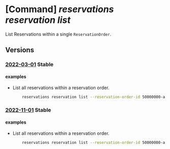 # [Command] _reservations reservation list_

List Reservations within a single `ReservationOrder`.

## Versions

### [2022-03-01](/Resources/mgmt-plane/L3Byb3ZpZGVycy9taWNyb3NvZnQuY2FwYWNpdHkvcmVzZXJ2YXRpb25vcmRlcnMve30vcmVzZXJ2YXRpb25z/2022-03-01.xml) **Stable**

<!-- mgmt-plane /providers/microsoft.capacity/reservationorders/{}/reservations 2022-03-01 -->

#### examples

- List all reservations within a reservation order.
    ```bash
        reservations reservation list --reservation-order-id 50000000-aaaa-bbbb-cccc-100000000002
    ```

### [2022-11-01](/Resources/mgmt-plane/L3Byb3ZpZGVycy9taWNyb3NvZnQuY2FwYWNpdHkvcmVzZXJ2YXRpb25vcmRlcnMve30vcmVzZXJ2YXRpb25z/2022-11-01.xml) **Stable**

<!-- mgmt-plane /providers/microsoft.capacity/reservationorders/{}/reservations 2022-11-01 -->

#### examples

- List all reservations within a reservation order.
    ```bash
        reservations reservation list --reservation-order-id 50000000-aaaa-bbbb-cccc-100000000002
    ```
